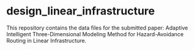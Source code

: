 # design_linear_infrastructure
This repository contains the data files for the submitted paper: Adaptive Intelligent Three-Dimensional Modeling Method for Hazard-Avoidance Routing in Linear Infrastructure.
